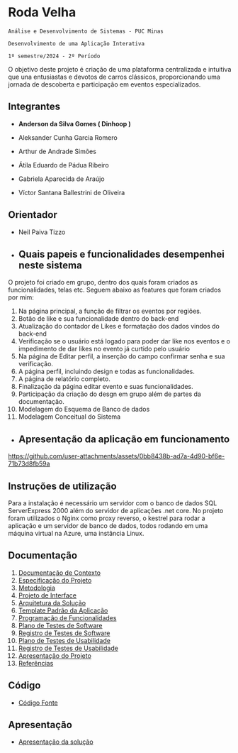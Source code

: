 # Roda Velha

`Análise e Desenvolvimento de Sistemas - PUC Minas`

`Desenvolvimento de uma Aplicação Interativa`

`1º semestre/2024 - 2º Período`


O objetivo deste projeto é criação de uma plataforma centralizada e intuitiva que una entusiastas e devotos de carros clássicos, proporcionando uma jornada de descoberta e participação em eventos especializados.

## Integrantes

* **Anderson da Silva Gomes ( Dinhoop )**

* Aleksander Cunha Garcia Romero
* Arthur de Andrade Simões
* Átila Eduardo de Pádua Ribeiro
* Gabriela Aparecida de Araújo
* Víctor Santana Ballestrini de Oliveira

## Orientador

* Neil Paiva Tizzo

* ## Quais papeis e funcionalidades desempenhei neste sistema

O projeto foi criado em grupo, dentro dos quais foram criados as funcionalidades, telas etc. Seguem abaixo as features que foram criados por mim:

 1. Na página principal, a função de filtrar os eventos por regiões.
 2. Botão de like e sua funcionalidade dentro do back-end
 3. Atualização do contador de Likes e formatação dos dados vindos do back-end
 4. Verificação se o usuário está logado para poder dar like nos eventos e o impedimento de dar likes no evento já curtido pelo usuário
 5. Na página de Editar perfil, a inserção do campo confirmar senha e sua verificação.
 6. A página perfil, incluindo design e todas as funcionalidades.
 7. A página de relatório completo.
 8. Finalização da página editar evento e suas funcionalidades.
 9. Participação da criação do desgn em grupo além de partes da documentação.
 10. Modelagem do Esquema de Banco de dados
 11. Modelagem Conceitual do Sistema

* ## Apresentação da aplicação em funcionamento

  

https://github.com/user-attachments/assets/0bb8438b-ad7a-4d90-bf6e-71b73d8fb59a



## Instruções de utilização

Para a instalação é necessário um servidor com o banco de dados SQL ServerExpress 2000 além do servidor de aplicações .net core. No projeto foram utilizados o Nginx como proxy reverso, o kestrel para rodar a aplicação e um servidor de banco de dados, todos rodando em uma máquina virtual na Azure, uma instância Linux.

## Documentação

1. [Documentação de Contexto](docs/01-Documentação%20de%20Contexto.md)
2. [Especificação do Projeto](docs/02-Especificação%20do%20Projeto.md)
3. [Metodologia](docs/03-Metodologia.md)
4. [Projeto de Interface](docs/04-Projeto%20de%20Interface.md)
5. [Arquitetura da Solução](docs/05-Arquitetura%20da%20Solução.md)
6. [Template Padrão da Aplicação](docs/06-Template%20Padrão%20da%20Aplicação.md)
7. [Programação de Funcionalidades](docs/07-Programação%20de%20Funcionalidades.md)
8. [Plano de Testes de Software](docs/08-Plano%20de%20Testes%20de%20Software.md)
9. [Registro de Testes de Software](docs/09-Registro%20de%20Testes%20de%20Software.md)
10. [Plano de Testes de Usabilidade](docs/10-Plano%20de%20Testes%20de%20Usabilidade.md)
11. [Registro de Testes de Usabilidade](docs/11-Registro%20de%20Testes%20de%20Usabilidade.md)
12. [Apresentação do Projeto](docs/12-Apresentação%20do%20Projeto.md)
13. [Referências](docs/13-Referências.md)

## Código

* [Código Fonte](src/README.md)

## Apresentação

* [Apresentação da solução](presentation/README.md)
